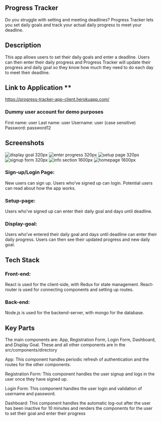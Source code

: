 ## Progress Tracker
Do you struggle with setting and meeting deadlines? 
Progress Tracker lets you set daily goals and track your actual daily progress to meet your deadline. 

## Description
This app allows users to set their daily goals and enter a deadline. Users can then enter their daily progress and Progress Tracker will update their progress and daily goal so they know how much they need to do each day to meet their deadline. 

## Link to Application **
https://progress-tracker-app-client.herokuapp.com/

### Dummy user account for demo purposes
First name: user
Last name: user
Username: user (case sensitive)
Password: password12

## Screenshots
![display goal 320px](https://user-images.githubusercontent.com/39287373/45892860-0e23cb80-bd8f-11e8-9aca-768741432da4.png)
![enter progress 320px](https://user-images.githubusercontent.com/39287373/45892861-0e23cb80-bd8f-11e8-954b-e4553ba03b78.png)
![setup page 320px](https://user-images.githubusercontent.com/39287373/45892862-0e23cb80-bd8f-11e8-9fe2-0318f4952106.png)
![signup form 320px](https://user-images.githubusercontent.com/39287373/45892863-0e23cb80-bd8f-11e8-8adb-95abbbd8f2d6.png)
![info section 1600px](https://user-images.githubusercontent.com/39287373/45892865-0ebc6200-bd8f-11e8-89ad-d29d22c44359.png)
![homepage 1600px](https://user-images.githubusercontent.com/39287373/45892866-0ebc6200-bd8f-11e8-86ad-9fd61e366519.png)
### Sign-up/Login Page: 
New users can sign up. Users who’ve signed up can login. Potential users can read about how the app works. 
### Setup-page: 
Users who’ve signed up can enter their daily goal and days until deadline.
### Display-goal: 
Users who’ve entered their daily goal and days until deadline can enter their daily progress. Users can then see their updated progress and new daily goal. 
## Tech Stack
### Front-end: 
React is used for the client-side, with Redux for state management. React-router is used for connecting components and setting up routes. 
### Back-end: 
Node.js is used for the backend-server, with mongo for the database. 
## Key Parts
The main components are: App, Registration Form, Login Form, Dashboard, and Display Goal.
These and all other components are in the src/components/directory

App: This component handles periodic refresh of authentication and the routes for the other components.

Registration Form: This component handles the user signup and logs in the user once they have signed up. 

Login Form: This component handles the user login and validation of username and password.

Dashboard: This component handles the automatic log-out after the user has been inactive for 10 minutes and renders the components for the user to set their goal and enter their progress
